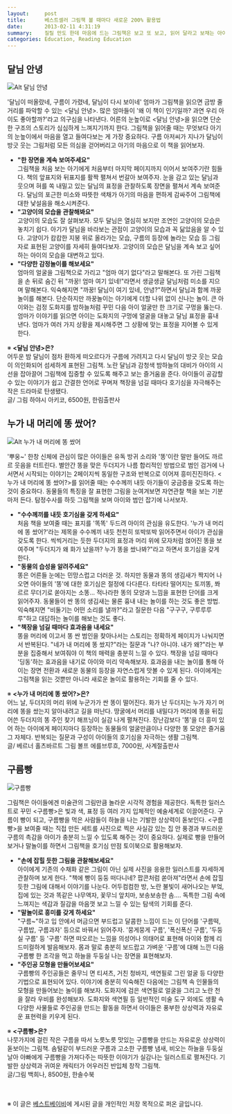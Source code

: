 ```yaml
---
layout:     post
title:      베스트셀러 그림책 볼 때마다 새로운 200% 활용법
date:       2013-02-11 4:31:19
summary:    질릴 만도 한데 마음에 드는 그림책은 보고 또 보고, 읽어 달라고 보채는 아이들. 너덜너덜해질 때까지 같은 그림책을 보려고 하는 이유는, 아이들은 볼 때마다 그림책이 새롭게 느껴지기 때문이다. 엄마는 지겹고 힘들더라도 포인트를 바꿔가며 읽어주는 게 중요하다. 아이가 매일 보는 그림책, 단계별로 색다르게 즐기는 비법.
categories: Education, Reading Education
---
```



## 달님 안녕

![Alt 달님 안녕](http://lh6.googleusercontent.com/-Dqp3EobNK_M/UMcgutho7aI/AAAAAAABch4/N6Bku9zMsnQ/s288/%25EB%258B%25AC%25EB%258B%2598%25EC%2595%2588%25EB%2585%2595.jpg)

'달님이 떠올랐네, 구름이 가렸네, 달님이 다시 보이네' 엄마가 그림책을 읽으면 금방 줄거리를 파악할 수 있는 <달님 안녕>. 많은 엄마들이 '왜 이 책이 인기일까? 과연 우리 아이도 좋아할까?'라고 의구심을 나타낸다. 어른의 눈높이로 <달님 안녕>을 읽으면 단순한 구조의 스토리가 심심하게 느껴지기까지 한다. 그림책을 읽어줄 때는 무엇보다 아기의 눈높이에서 마음을 열고 들여다보는 게 가장 중요하다. 구름 아저씨가 지나가 달님이 방긋 웃는 그림처럼 모든 의심을 걷어버리고 아기의 마음으로 이 책을 읽어보자.

* <strong>"한 장면을 계속 보여주세요"</strong>        
그림책을 처음 보는 아기에게 처음부터 마지막 페이지까지 이어서 보여주기란 힘들다. 책의 앞표지와 뒤표지를 활짝 펼쳐서 번갈아 보여주자. 눈을 감고 있는 달님과 웃으며 혀를 쏙 내밀고 있는 달님의 표정을 관찰하도록 장면을 펼쳐서 계속 보여준다. 달님의 포근한 미소와 따뜻한 색채가 아기의 마음을 편하게 감싸주어 그림책에 대한 낯설음을 해소시켜준다.
* <strong>"고양이의 모습을 관찰해봐요"</strong>        
고양이의 모습도 잘 살펴보자. 모두 달님은 열심히 보지만 조연인 고양이의 모습은 놓치기 쉽다. 아기가 달님을 바라보는 관점이 고양이의 모습과 꼭 닮았음을 알 수 있다. 고양이가 캄캄한 지붕 위로 올라가는 모습, 구름의 등장에 놀라는 모습 등 그림자로 표현된 고양이를 자세히 들여다보자. 고양이의 모습은 달님을 계속 보고 싶어 하는 아이의 모습을 대변하고 있다.
* <strong>"다양한 감정놀이를 해보세요"</strong>        
엄마의 얼굴을 그림책으로 가리고 "엄마 여기 없다"라고 말해본다. 또 가린 그림책을 손 뒤로 숨긴 뒤 "까꿍! 엄마 여기 있네!"라면서 생글생글 달님처럼 미소를 지으며 말해본다. 익숙해지면 "까꿍! 달님이 여기 있네, 안녕?"하면서 달님과 함께 까꿍놀이를 해본다. 단순하지만 까꿍놀이는 아기에게 더할 나위 없이 신나는 놀이. 큰 아이와는 검정 도화지를 밤하늘처럼 꾸민 다음 아이 얼굴만 한 크기로 구멍을 뚫는다. 엄마가 이야기를 읽으면 아이는 도화지의 구멍에 얼굴을 대놓고 달님 표정을 흉내 낸다. 엄마가 여러 가지 상황을 제시해주면 그 상황에 맞는 표정을 지어볼 수 있게 한다.

※ <strong><달님 안녕>은?</strong>      
어두운 밤 달님이 점차 환하게 떠오르다가 구름에 가려지고 다시 달님이 방긋 웃는 모습이 의인화되어 섬세하게 표현된 그림책. 노란 달님과 감청색 밤하늘의 대비가 아이의 시선을 잡아끌어 그림책에 집중할 수 있도록 해주고 보는 즐거움을 준다. 아이들이 공감할 수 있는 이야기가 쉽고 간결한 언어로 꾸며져 책장을 넘길 때마다 호기심을 자극해주는 작은 드라마로 탄생됐다.    
글/ 그림 하야시 아키코, 6500원, 한림출판사



## 누가 내 머리에 똥 쌌어?

![Alt 누가 내 머리에 똥 쌌어](http://lh6.googleusercontent.com/-Qj4jK4SSWwY/UMcgupDMZrI/AAAAAAABch0/R9qloZ8NWHk/s288/%25EB%2598%25A5%25EC%258C%258C%25EC%2596%25B4.jpg)

'뿌웅~' 한창 신체에 관심이 많은 아이들은 유독 방귀 소리와 '똥'이란 말만 들어도 까르르 웃음을 터트린다. 별안간 똥을 맞은 두더지가 나름 합리적인 방법으로 범인 검거에 나서면서 시작되는 이야기는 2페이지씩 동일한 구조와 반복으로 이어져 흥미진진하다. <누가 내 머리에 똥 쌌어?>를 읽어줄 때는 수수께끼 내듯 아기들이 궁금증을 갖도록 하는 것이 중요하다. 동물들의 특징을 잘 표현한 그림을 눈여겨보면 자연관찰 책을 보는 기분마저 든다. 탐정수사를 하듯 그림책을 보며 아이와 범인 잡기에 나서보자.

* <strong>"수수께끼를 내듯 호기심을 갖게 하세요"</strong>        
처음 책을 보여줄 때는 표지를 '똑똑' 두드려 아이의 관심을 유도한다. '누가 내 머리에 똥 쌌어?'라는 제목을 수수께끼 내듯 천천히 또박또박 읽어주면서 아이가 관심을 갖도록 한다. 씩씩거리는 듯한 두더지의 표정과 머리 위에 모자처럼 얹어진 똥을 보여주며 "두더지가 왜 화가 났을까? 누가 똥을 쌌나봐?"라고 하면서 호기심을 갖게 한다.
* <strong>"동물의 습성을 알려주세요"</strong>        
똥은 어른들 눈에는 민망스럽고 더러운 것. 하지만 동물과 똥의 생김새가 짝지어 나오면 아이들의 '똥'에 대한 호기심은 절정에 다다른다. 타타타 떨어지는 토끼똥, 쫘르르 무더기로 쏟아지는 소똥… 적나라한 똥의 모양과 느낌을 표현한 단어를 크게 읽어주자. 동물들이 싼 똥의 생김새는 물론 흉내 내는 놀이를 하는 것도 좋은 방법. 익숙해지면 "비둘기는 어떤 소리를 낼까?"라고 질문한 다음 "구구구, 구루루루루"하고 대답하는 놀이를 해보는 것도 좋다.
* <strong>"책장을 넘길 때마다 효과음을 내세요"</strong>        
똥을 머리에 이고서 똥 싼 범인을 찾아나서는 스토리는 정확하게 페이지가 나눠지면서 반복된다. "네가 내 머리에 똥 쌌지?"라는 질문과 "나? 아니야. 내가 왜?"라는 부분을 집중해서 보여줘야 이 책의 매력을 충분히 느낄 수 있다. 책장을 넘길 때마다 '딩동'하는 효과음을 내기로 아이와 미리 약속해보자. 효과음을 내는 놀이를 통해 아이는 장면 전환과 새로운 동물의 등장을 자연스럽게 맛볼 수 있게 된다. 아이에게는 그림책을 읽는 것뿐만 아니라 새로운 놀이로 활용하는 기회를 줄 수 있다.

※ <strong><누가 내 머리에 똥 쌌어?>은?</strong>    
어느 날, 두더지의 머리 위에 누군가가 싼 똥이 떨어진다. 화가 난 두더지는 누가 자기 머리에 똥을 쌌는지 알아내려고 길을 떠난다. 땅굴에서 머리를 내밀다가 머리에 똥을 뒤집어쓴 두더지의 똥 주인 찾기 해프닝이 실감 나게 펼쳐진다. 장난감보다 '똥'을 더 흥미 있어 하는 아이에게 페이지마다 등장하는 동물들의 얼굴만큼이나 다양한 똥 모양은 즐거움 그 자체다. 반복되는 질문과 구성이 아이들의 호기심을 자극하는 생활 그림책.        
글/ 베르너 홀츠바르트 그림 볼프 에를브루흐, 7000원, 사계절출판사	



## 구름빵
![구름빵](http://lh4.googleusercontent.com/-qk7iuOiKCog/UMcgucv_QFI/AAAAAAABchw/-3LKpi-BYgc/s288/%25EA%25B5%25AC%25EB%25A6%2584%25EB%25B9%25B5.jpg)

그림책은 아이들에겐 미술관의 그림만큼 놀라운 시각적 경험을 제공한다. 독특한 일러스트로 꾸민 <구름빵>은 빛과 색, 표정 등 여러 가지 입체적인 예술세계로 이끌어준다. 구름이 빵이 되고, 구름빵을 먹은 사람들이 하늘을 나는 기발한 상상력이 돋보인다. <구름빵>을 보여줄 때는 직접 만든 세트를 사진으로 찍은 사실감 있는 집 안 풍경과 부드러운 구름의 촉감을 아이가 충분히 느낄 수 있도록 해주는 것이 중요하다. 실제로 빵을 만들어보거나 말놀이를 하면서 그림책을 호기심 만점 토이북으로 활용해보자.

* <strong>"손에 잡힐 듯한 그림을 관찰해보세요"</strong>        
아이에게 기존의 수채화 같은 그림이 아닌 실제 사진을 응용한 일러스트를 자세하게 관찰하며 보게 한다. "책에 빵이 둥둥 떠다니네? 팝콘처럼 쏟아져"라면서 손에 잡힐 듯한 그림에 대해서 이야기를 나눈다. 어두컴컴한 방, 노란 불빛이 새어나오는 부엌, 집에 있는 것과 똑같은 나무액자, 꽃무늬 앞치마, 보송보송한 솜…. 독특한 그림 속에 느껴지는 색감과 질감을 마음껏 보고 느낄 수 있는 탐색의 기회를 준다.
* <strong>"말놀이로 흥미를 갖게 하세요"</strong>        
"구름~"하고 입 안에서 머금으면 부드럽고 달콤한 느낌이 드는 이 단어를 '구름떡, 구름밥, 구름과자' 등으로 바꿔서 읽어주자. '뭉게뭉게 구름', '폭신폭신 구름', '두둥실 구름' 등 '구름' 하면 떠오르는 느낌을 의성어나 의태어로 표현해 아이와 함께 리드미컬하게 발음해보자. 몸과 말로 충분히 보드랍고 가벼운 '구름'에 대해 느낀 다음 구름빵 한 조각을 먹고 하늘을 두둥실 나는 장면을 표현해보자.
* <strong>"주인공 모형을 만들어보세요"</strong>        
구름빵의 주인공들은 줄무늬 면 티셔츠, 거친 청바지, 색연필로 그린 얼굴 등 다양한 기법으로 표현되어 있다. 이야기에 충분히 익숙해진 다음에는 그림책 속 인물들의 모형을 만들어보는 놀이를 해보자. 도화지에 검은 색연필로 얼굴을 그리고 노란 천을 잘라 우비를 완성해보자. 도화지와 색연필 등 일반적인 미술 도구 외에도 생활 속 다양한 사물들로 주인공을 만드는 활동을 하면서 아이들은 풍부한 상상력과 자유로운 표현력을 키우게 된다.

※ <strong><구름빵>은?</strong>      
나뭇가지에 걸린 작은 구름을 따서 노릇노릇 맛있는 구름빵을 만드는 자유로운 상상력이 돋보이는 그림책. 솜털같이 부드러운 구름과 고소한 구름빵 냄새, 비오는 하늘을 두둥실 날아 아빠에게 구름빵을 가져다주는 따뜻한 이야기가 실감나는 일러스트로 펼쳐진다. 기발한 상상력과 귀여운 캐릭터가 어우러진 반입체 창작 그림책.        
글/그림 백희나, 8500원, 한솔수북


<br /><br />
※ 이 글은 [베스트베이비](http://www.ibestbaby.co.kr)에 게시된 글을 개인적인 저장 목적으로 퍼온 글입니다.